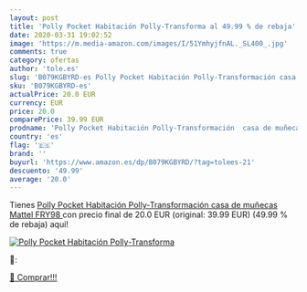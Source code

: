 ```yaml
---
layout: post
title: 'Polly Pocket Habitación Polly-Transforma al 49.99 % de rebaja'
date: 2020-03-31 19:02:52
image: 'https://m.media-amazon.com/images/I/51YmhyjfnAL._SL400_.jpg'
comments: true
category: ofertas
author: 'tole.es'
slug: 'B079KGBYRD-es Polly Pocket Habitación Polly-Transformación casa de...'
sku: 'B079KGBYRD-es'
actualPrice: 20.0 EUR
currency: EUR
price: 20.0
comparePrice: 39.99 EUR
prodname: 'Polly Pocket Habitación Polly-Transformación  casa de muñecas  Mattel FRY98 '
country: 'es'
flag: '🇪🇸'
brand: ''
buyurl: 'https://www.amazon.es/dp/B079KGBYRD/?tag=tolees-21'
descuento: '49.99'
average: '20.0'
---
```


Tienes [Polly Pocket Habitación Polly-Transformación  casa de muñecas  Mattel FRY98 ](https://www.amazon.es/dp/B079KGBYRD/?tag=tolees-21) con precio final de  20.0 EUR (original: 39.99 EUR) (49.99 %  de rebaja) aqui!

[![Polly Pocket Habitación Polly-Transforma](https://m.media-amazon.com/images/I/51YmhyjfnAL._SL400_.jpg)](https://www.amazon.es/dp/B079KGBYRD/?tag=tolees-21)

🔎:


[🛒 Comprar!!!](https://www.amazon.es/dp/B079KGBYRD/?tag=tolees-21)
